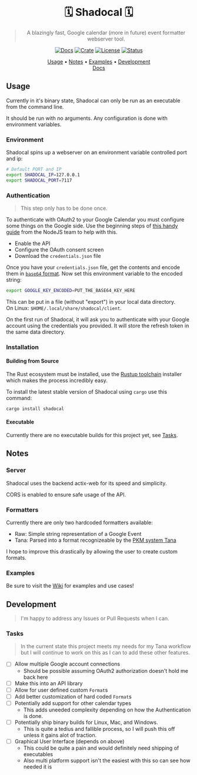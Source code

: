 </div>

<div align="center">

<br>

# 🗓️ Shadocal 🗓️

> A blazingly fast, Google calendar (more in future) event formatter webserver tool.

<a href="https://docs.rs/shadocal/latest/shadocal/"> ![Docs](https://img.shields.io/docsrs/shadocal?color=37d4a7&logo=rust&style=for-the-badge)</a>
<a href="https://crates.io/crates/shadocal"> ![Crate](https://img.shields.io/crates/v/shadocal?color=ff4971&style=for-the-badge)</a>
<a href="/LICENSE"> ![License](https://img.shields.io/badge/license-GPL%20v3-blueviolet?style=for-the-badge)</a>
<a href="#development"> ![Status](https://img.shields.io/badge/status-WIP-informational?style=for-the-badge&color=ff69b4) </a>

[Usage](#usage)
•
[Notes](#notes)
•
[Examples](#examples)
•
[Development](#development)
<br>
[Docs](https://docs.rs/shadocal/latest/shadocal/)

</div>

## Usage

Currently in it's binary state, Shadocal can only be run as an executable from the command line.

It should be run with no arguments. Any configuration is done with environment variables.

### Environment

Shadocal spins up a webserver on an environment variable controlled port and ip:
```bash
# Default PORT and IP
export SHADOCAL_IP=127.0.0.1
export SHADOCAL_PORT=7117
```

### Authentication

> This step only has to be done once.

To authenticate with OAuth2 to your Google Calendar you must configure some things on the Google side. 
Use the beginning steps of [this handy guide](https://developers.google.com/calendar/api/quickstart/nodejs) from the NodeJS team to help with this.

- Enable the API
- Configure the OAuth consent screen
- Download the `credentials.json` file

Once you have your `credentials.json` file, get the contents and encode them in [`base64` format](https://www.base64encode.org/).
Now set this environment variable to the encoded string:
```bash
export GOOGLE_KEY_ENCODED=PUT_THE_BASE64_KEY_HERE
```

This can be put in a file (without "export") in your local data directory.  
On Linux: `$HOME/.local/share/shadocal/client`.

On the first run of Shadocal, it will ask you to authenticate with your Google account using the credentials you provided. It will store the refresh token in the same data directory.

### Installation

#### Building from Source

The Rust ecosystem must be installed, use the [Rustup toolchain](https://rustup.rs/) installer which makes the process incredibly easy.

To install the latest stable version of Shadocal using `cargo` use this command:
```rust
cargo install shadocal
```

#### Executable

Currently there are no executable builds for this project yet, see [Tasks](#tasks).


## Notes

### Server

Shadocal uses the backend actix-web for its speed and simplicity.

CORS is enabled to ensure safe usage of the API.

### Formatters

Currently there are only two hardcoded formatters available:
- Raw: Simple string representation of a Google Event
- Tana: Parsed into a format recognizeable by the [PKM system Tana](https://tana.inc)

I hope to improve this drastically by allowing the user to create custom formats.


### Examples

Be sure to visit the [Wiki](https://github.com/Shadorain/ShadoGCal/wiki) for examples and use cases!


## Development

> I'm happy to address any Issues or Pull Requests when I can.

### Tasks

> In the current state this project meets my needs for my Tana workflow but I
> will continue to work on this as I can to add these other features.

- [ ] Allow multiple Google account connections
  - Should be possible assuming OAuth2 authorization doesn't hold me back here
- [ ] Make this into an API library
- [ ] Allow for user defined custom `Format`s
- [ ] Add better customization of hard coded `Format`s
- [ ] Potentially add support for other calendar types
  - This adds uneeded complexity depending on how the Authentication is done.
- [ ] Potentially ship binary builds for Linux, Mac, and Windows.
  - This is quite a tedius and fallible process, so I will push this off unless it gains alot of traction.
- [ ] Graphical User Interface (depends on above)
  - This could be quite a pain and would definitely need shipping of executables
  - Also multi platform support isn't the easiest with this so can see how needed it is
